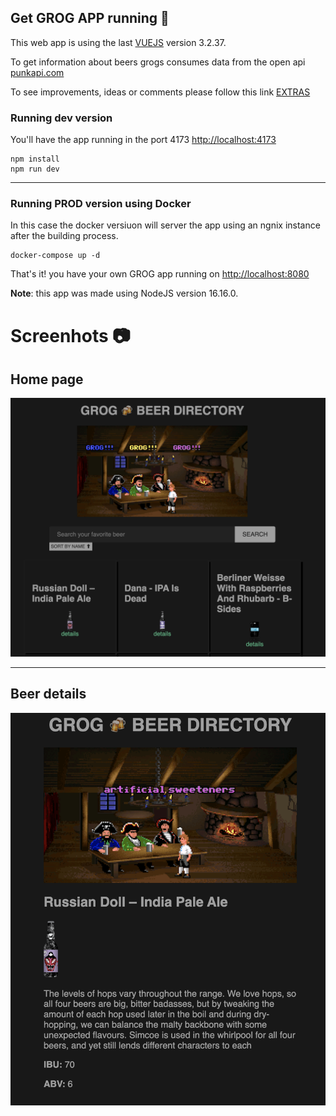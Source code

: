 

## Get GROG APP running 🍻

This web app is using the last [VUEJS](https://vuejs.org/) version 3.2.37.

To get information about beers grogs consumes data from the open api [punkapi.com](https://punkapi.com/documentation/v2) 

To see improvements, ideas or comments please follow this link [EXTRAS](./EXTRAS.md)


### Running dev version

You'll have the app running in the port 4173 [http://localhost:4173](http://localhost:4173)

```
npm install
npm run dev
```
___
### Running PROD version using Docker

In this case the docker versiuon will server the app using an ngnix instance after the building process.

```
docker-compose up -d 
```

That's it! you have your own GROG app running on [http://localhost:8080](http://localhost:8080)


**Note**: this app was made using NodeJS version 16.16.0.


# Screenhots 📷

## Home page
![home](screenshots/home.png)
____

## Beer details
![details](screenshots/details.png)
